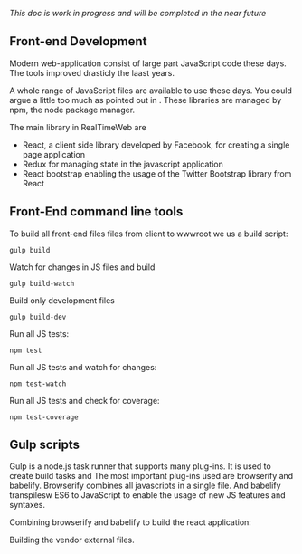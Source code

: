 *This doc is work in progress and will be completed in the near future*

Front-end Development
---------------------
Modern web-application consist of large part JavaScript code these days. The tools improved drasticly the laast years.

A whole range of JavaScript files are available to use these days. You could argue a little too much as pointed out in <technology radar link>. These libraries are managed by npm, the node package manager.

The main library in RealTimeWeb are
- React, a client side library developed by Facebook, for creating a single page application
- Redux for managing state in the javascript application
- React bootstrap enabling the usage of the Twitter Bootstrap library from React

<Add text why a build tool is needed>

Front-End command line tools
----------------------------

To build all front-end files files from client to wwwroot we us a build script:

```
gulp build
```

Watch for changes in JS files and build
```
gulp build-watch
```

Build only development files
```
gulp build-dev
```

Run all JS tests:

```  
npm test
```

Run all JS tests and watch for changes:
  
```  
npm test-watch
```

Run all JS tests and check for coverage:
  
```  
npm test-coverage
```

Gulp scripts
------------
Gulp is a node.js task runner that supports many plug-ins. It is used to create build tasks and  The most important plug-ins used are browserify and babelify. Browserify combines all javascripts in a single file. And babelify transpilesw ES6 to JavaScript to enable the usage of new JS features and syntaxes.

Combining browserify and babelify to build the react application:

<add script>

Building the vendor external files. 

<add script>
